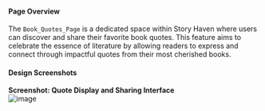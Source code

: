 #### Page Overview
The `Book_Quotes_Page` is a dedicated space within Story Haven where users can discover and share their favorite book quotes. This feature aims to celebrate the essence of literature by allowing readers to express and connect through impactful quotes from their most cherished books.

#### Design Screenshots
**Screenshot: Quote Display and Sharing Interface**
<br />
![image](https://github.com/Tech-neophyte/UI-UX-Case-Studies/assets/122295513/6bcd6b52-a1d7-42e4-9fe4-91695c568ee5)
